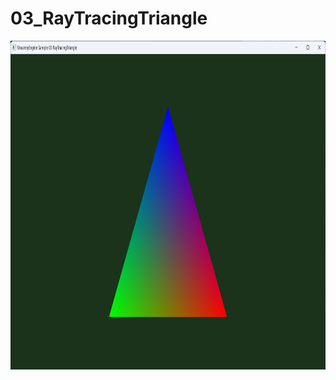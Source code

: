 
# 03_RayTracingTriangle

<p align="center">
  <img width="960" height="526" src="../../Media/SamplesPictures/03_RayTracingTriangle.png">
</p>
